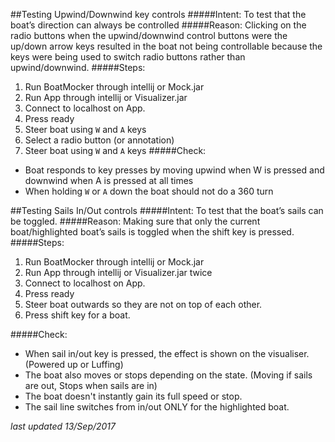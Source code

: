 ##Testing Upwind/Downwind key controls
#####Intent:
To test that the boat’s direction can always be controlled
#####Reason: 
Clicking on the radio buttons when the upwind/downwind control buttons were the up/down arrow keys resulted in the boat not being controllable because the keys were being used to switch radio buttons rather than upwind/downwind.
#####Steps:
1. Run BoatMocker through intellij or Mock.jar
2. Run App through intellij or Visualizer.jar
3. Connect to localhost on App.
4. Press ready
5. Steer boat using `W` and `A` keys
6. Select a radio button (or annotation)
7. Steer boat using `W` and `A` keys
#####Check:
* Boat responds to key presses by moving upwind when W is pressed and downwind when A is pressed at all times
* When holding `W` or `A` down the boat should not do a 360 turn

##Testing Sails In/Out controls
#####Intent: 
To test that the boat’s sails can be toggled.
#####Reason: 
Making sure that only the current boat/highlighted boat’s sails is toggled when the shift key is pressed.
#####Steps: 
1. Run BoatMocker through intellij or Mock.jar
2. Run App through intellij or Visualizer.jar twice
3. Connect to localhost on App.
4. Press ready
5. Steer boat outwards so they are not on top of each other.
6. Press shift key for a boat.

#####Check:
* When sail in/out key is pressed, the effect is shown on the visualiser. (Powered up or Luffing)
* The boat also moves or stops depending on the state. (Moving if sails are out, Stops when sails are in)
* The boat doesn't instantly gain its full speed or stop.
* The sail line switches from in/out ONLY for the highlighted boat.


*last updated 13/Sep/2017*
